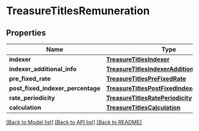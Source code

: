 # TreasureTitlesRemuneration

## Properties
Name | Type | Description | Notes
------------ | ------------- | ------------- | -------------
**indexer** | [**TreasureTitlesIndexer**](TreasureTitlesIndexer.md) |  | 
**indexer_additional_info** | [**TreasureTitlesIndexerAdditionalInfo**](TreasureTitlesIndexerAdditionalInfo.md) |  | [optional] 
**pre_fixed_rate** | [**TreasureTitlesPreFixedRate**](TreasureTitlesPreFixedRate.md) |  | [optional] 
**post_fixed_indexer_percentage** | [**TreasureTitlesPostFixedIndexerPercentage**](TreasureTitlesPostFixedIndexerPercentage.md) |  | [optional] 
**rate_periodicity** | [**TreasureTitlesRatePeriodicity**](TreasureTitlesRatePeriodicity.md) |  | 
**calculation** | [**TreasureTitlesCalculation**](TreasureTitlesCalculation.md) |  | 

[[Back to Model list]](../README.md#documentation-for-models) [[Back to API list]](../README.md#documentation-for-api-endpoints) [[Back to README]](../README.md)

